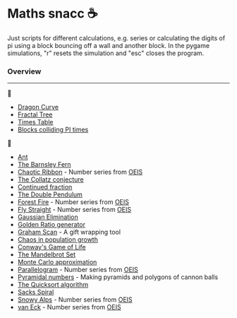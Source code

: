 # Maths snacc :coffee:

Just scripts for different calculations, e.g. series or calculating the digits of pi using a block bouncing off a wall and another block. In the pygame simulations, "r" resets the simulation and "esc" closes the program.

### Overview
------------
:file_folder:
* [Dragon Curve](dragon_curve)
* [Fractal Tree](fractal_tree)
* [Times Table](x_table)
* [Blocks colliding PI times](pygame)

:memo:
* [Ant](ant.py)
* [The Barnsley Fern](barnsley_fern.py)
* [Chaotic Ribbon](chaotic_ribbon.py) - Number series from [OEIS](https://oeis.org/A055748)
* [The Collatz conjecture](collatz.py)
* [Continued fraction](continued_frac.py)
* [The Double Pendulum](double_pend.py)
* [Forest Fire](fire.py) - Number series from [OEIS](https://oeis.org/A229037)
* [Fly Straight](fly_straight.py) - Number series from [OEIS](https://oeis.org/A133058)
* [Gaussian Elimination](gauss_elim.py)
* [Golden Ratio generator](golden.py)
* [Graham Scan](graham_scan.py) - A gift wrapping tool
* [Chaos in population growth](growth.py)
* [Conway's Game of Life](life.py)
* [The Mandelbrot Set](mandelbrot.py)
* [Monte Carlo approximation](monte_carlo.py)
* [Parallelogram](parallelogram.py) - Number series from [OEIS](https://oeis.org/A265326)
* [Pyramidal numbers](pyramidal_number.py) - Making pyramids and polygons of cannon balls
* [The Quicksort algorithm](quicksort.py)
* [Sacks Spiral](sack_spiral.py)
* [Snowy Alps](snowy.py) - Number series from [OEIS](https://oeis.org/A279125)
* [van Eck](van_eck.py) - Number series from [OEIS](https://oeis.org/A181391)
